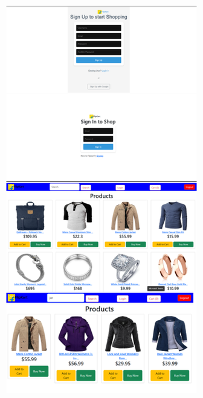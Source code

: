 ![image_Alt](https://github.com/RakshithaE/Flipkart--Cloning-Application/blob/2713b7d51b2f31e8322432d9b057aa7b692d2686/img/Screenshot%202025-01-16%20021726.png)
![image_Alt](https://github.com/RakshithaE/Flipkart--Cloning-Application/blob/8a3d308cf0b2167feb4aa6b0b1685c9a5fe90a67/img/Screenshot%202025-01-16%20021755.png)
![image_Alt](https://github.com/RakshithaE/Flipkart--Cloning-Application/blob/1797c1493a50b50e6ea29f375aac272c16b990b1/img/Screenshot%202025-01-16%20021906.png)
![image_Alt](https://github.com/RakshithaE/Flipkart--Cloning-Application/blob/1797c1493a50b50e6ea29f375aac272c16b990b1/img/Screenshot%202025-01-16%20021939.png)
